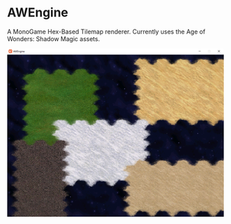 # AWEngine

A MonoGame Hex-Based Tilemap renderer. Currently uses the Age of Wonders: Shadow Magic assets.

![Splash Screen](Splash.png)